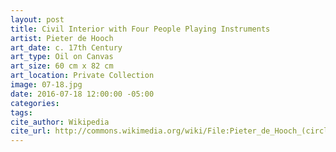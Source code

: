 ```yaml
---
layout: post
title: Civil Interior with Four People Playing Instruments
artist: Pieter de Hooch
art_date: c. 17th Century
art_type: Oil on Canvas
art_size: 60 cm x 82 cm
art_location: Private Collection
image: 07-18.jpg
date: 2016-07-18 12:00:00 -05:00
categories:
tags:
cite_author: Wikipedia
cite_url: http://commons.wikimedia.org/wiki/File:Pieter_de_Hooch_(circle)_B%C3%BCrgerliches_Interieur_mit_vier_Personen.jpg
---
```

